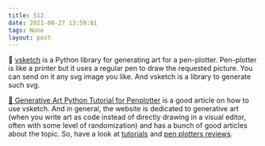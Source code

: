 ```yaml
---
title: 512
date: 2021-08-27 13:59:01
tags: None
layout: post
---
```


🐍 [vsketch](https://github.com/abey79/vsketch) is a Python library for generating art for a pen-plotter. Pen-plotter is like a printer but it uses a regular pen to draw the requested picture. You can send on it any svg image you like. And vsketch is a library to generate such svg.

[📄 Generative Art Python Tutorial for Penplotter](https://www.generativehut.com/post/generative-art-python-tutorial-for-penplotter) is a good article on how to use vsketch. And in general, the website is dedicated to generative art (when you write art as code instead of directly drawing in a visual editor, often with some level of randomization) and has a bunch of good articles about the topic. So, have a look at [tutorials](https://www.generativehut.com/tutorials) and [pen plotters reviews](https://www.generativehut.com/tools).
